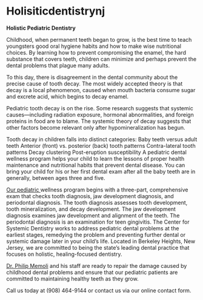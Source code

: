 # Holisiticdentistrynj

<b>Holistic Pediatric Dentistry</b>

Childhood, when permanent teeth began to grow, is the best time to teach youngsters good oral hygiene habits and how to make wise nutritional choices. By learning how to prevent compromising the enamel, the hard substance that covers teeth, children can minimize and perhaps prevent the dental problems that plague many adults.

To this day, there is disagreement in the dental community about the precise cause of tooth decay. The most widely accepted theory is that decay is a local phenomenon, caused when mouth bacteria consume sugar and excrete acid, which begins to decay enamel.


Pediatric tooth decay is on the rise. Some research suggests that systemic causes—including radiation exposure, hormonal abnormalities, and foreign proteins in food are to blame. The systemic theory of decay suggests that other factors become relevant only after hypomineralization has begun.

Tooth decay in children falls into distinct categories:
Baby teeth versus adult teeth
Anterior (front) vs. posterior (back) tooth patterns
Contra-lateral tooth patterns
Decay clustering
Post-eruption susceptibility
A pediatric dental wellness program helps your child to learn the lessons of proper health maintenance and nutritional habits that prevent dental disease. You can bring your child for his or her first dental exam after all the baby teeth are in generally, between ages three and five.

<a href="https://www.holisticdentistrynj.com/our-services/holistic-pediatric-dentistry/">Our pediatric </a> wellness program begins with a three-part, comprehensive exam that checks tooth diagnosis, jaw development diagnosis, and periodontal diagnosis.
The tooth diagnosis assesses tooth development, tooth mineralization, and decay development.
The jaw development diagnosis examines jaw development and alignment of the teeth.
The periodontal diagnosis is an examination for teen gingivitis.
The Center for Systemic Dentistry works to address pediatric dental problems at the earliest stages, remedying the problem and preventing further dental or systemic damage later in your child’s life. Located in Berkeley Heights, New Jersey, we are committed to being the state’s leading dental practice that focuses on holistic, healing-focused dentistry.

<a href="https://www.holisticdentistrynj.com/">Dr. Philip Memoli</a> and his staff are ready to repair the damage caused by childhood dental problems and ensure that our pediatric patients are committed to maintaining healthy teeth as they grow.

Call us today at (908) 464-9144 or contact us via our online contact form.

